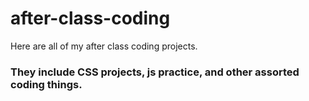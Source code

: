 # after-class-coding
Here are all of my after class coding projects.

### They include CSS projects, js practice, and other assorted coding things. 
